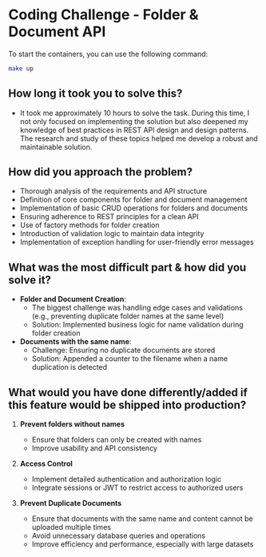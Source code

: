 # Coding Challenge - Folder & Document API

To start the containers, you can use the following command:

```bash
make up
```
## How long it took you to solve this?

- It took me approximately 10 hours to solve the task. During this time, I not only focused on implementing the solution but also deepened my knowledge of best practices in REST API design and design patterns. The research and study of these topics helped me develop a robust and maintainable solution.

## How did you approach the problem?

- Thorough analysis of the requirements and API structure  
- Definition of core components for folder and document management  
- Implementation of basic CRUD operations for folders and documents  
- Ensuring adherence to REST principles for a clean API  
- Use of factory methods for folder creation  
- Introduction of validation logic to maintain data integrity  
- Implementation of exception handling for user-friendly error messages  

## What was the most difficult part & how did you solve it?

- **Folder and Document Creation**:  
  - The biggest challenge was handling edge cases and validations (e.g., preventing duplicate folder names at the same level)  
  - Solution: Implemented business logic for name validation during folder creation  
- **Documents with the same name**:  
  - Challenge: Ensuring no duplicate documents are stored  
  - Solution: Appended a counter to the filename when a name duplication is detected  

## What would you have done differently/added if this feature would be shipped into production?

1. **Prevent folders without names**  
   - Ensure that folders can only be created with names  
   - Improve usability and API consistency  
   
2. **Access Control**  
   - Implement detailed authentication and authorization logic  
   - Integrate sessions or JWT to restrict access to authorized users  

3. **Prevent Duplicate Documents**  
   - Ensure that documents with the same name and content cannot be uploaded multiple times  
   - Avoid unnecessary database queries and operations  
   - Improve efficiency and performance, especially with large datasets  

